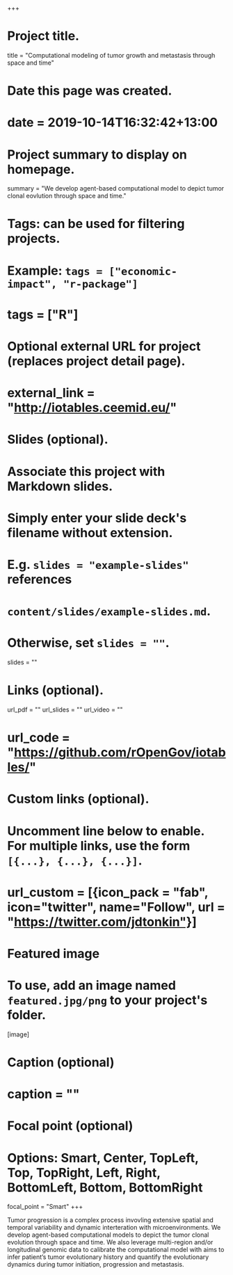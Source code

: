 +++
# Project title.
title = "Computational modeling of tumor growth and metastasis through space and time"

# Date this page was created.
# date = 2019-10-14T16:32:42+13:00

# Project summary to display on homepage.
summary = "We develop agent-based computational model to depict tumor clonal eovlution through space and time."

# Tags: can be used for filtering projects.
# Example: `tags = ["economic-impact", "r-package"]`
# tags = ["R"]

# Optional external URL for project (replaces project detail page).
# external_link = "http://iotables.ceemid.eu/"

# Slides (optional).
#   Associate this project with Markdown slides.
#   Simply enter your slide deck's filename without extension.
#   E.g. `slides = "example-slides"` references 
#   `content/slides/example-slides.md`.
#   Otherwise, set `slides = ""`.
slides = ""

# Links (optional).
url_pdf = ""
url_slides = ""
url_video = ""
# url_code = "https://github.com/rOpenGov/iotables/"

# Custom links (optional).
#   Uncomment line below to enable. For multiple links, use the form `[{...}, {...}, {...}]`.
# url_custom = [{icon_pack = "fab", icon="twitter", name="Follow", url = "https://twitter.com/jdtonkin"}]

# Featured image
# To use, add an image named `featured.jpg/png` to your project's folder. 
[image]
  # Caption (optional)
  # caption = ""
  
  # Focal point (optional)
  # Options: Smart, Center, TopLeft, Top, TopRight, Left, Right, BottomLeft, Bottom, BottomRight
  focal_point = "Smart"
+++

Tumor progression is a complex process invovling extensive spatial and temporal variability and dynamic interteration with microenvironments. We develop agent-based computational models to depict the tumor clonal evolution through space and time. We also leverage multi-region and/or longitudinal genomic data to calibrate the computational model with aims to infer patient’s tumor evolutionary history and quantify the evolutionary dynamics during tumor initiation, progression and metastasis.
